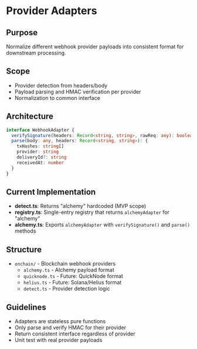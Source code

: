 # Provider Adapters

## Purpose
Normalize different webhook provider payloads into consistent format for downstream processing.

## Scope
- Provider detection from headers/body
- Payload parsing and HMAC verification per provider
- Normalization to common interface

## Architecture
```typescript
interface WebhookAdapter {
  verifySignature(headers: Record<string, string>, rawReq: any): boolean
  parse(body: any, headers: Record<string, string>): {
    txHashes: string[]
    provider: string
    deliveryId?: string
    receivedAt: number
  }
}
```

## Current Implementation
- **detect.ts**: Returns "alchemy" hardcoded (MVP scope)
- **registry.ts**: Single-entry registry that returns `alchemyAdapter` for "alchemy"
- **alchemy.ts**: Exports `alchemyAdapter` with `verifySignature()` and `parse()` methods

## Structure
- `onchain/` - Blockchain webhook providers
  - `alchemy.ts` - Alchemy payload format
  - `quicknode.ts` - Future: QuickNode format  
  - `helius.ts` - Future: Solana/Helius format
  - `detect.ts` - Provider detection logic

## Guidelines
- Adapters are stateless pure functions
- Only parse and verify HMAC for their provider
- Return consistent interface regardless of provider
- Unit test with real provider payloads